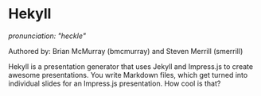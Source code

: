 # Hekyll #
_pronunciation: "heckle"_

Authored by: Brian McMurray (bmcmurray) and Steven Merrill (smerrill)

Hekyll is a presentation generator that uses Jekyll and Impress.js to create awesome presentations. You write Markdown files, which get turned into individual slides for an Impress.js presentation. How cool is that?

